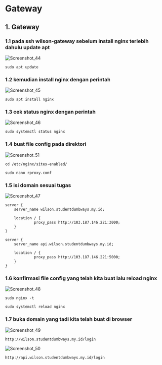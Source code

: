 # Gateway
## 1. Gateway
### 1.1 pada ssh wilson-gateway sebelum install nginx terlebih dahulu update apt
![Screenshot_44](https://github.com/wilsonakbar/devops18-dumbways-WilsonAkbar/assets/132327628/9bb26ae5-17a0-408f-a2d3-5c98c8a446f8)
```
sudo apt update
```
### 1.2 kemudian install nginx dengan perintah
![Screenshot_45](https://github.com/wilsonakbar/devops18-dumbways-WilsonAkbar/assets/132327628/b5436997-f248-4acb-a038-c54f7ab855ce)
```
sudo apt install nginx
```
### 1.3 cek status nginx dengan perintah
![Screenshot_46](https://github.com/wilsonakbar/devops18-dumbways-WilsonAkbar/assets/132327628/df39224e-3f77-45bd-ae45-b7df9a26ae34)
```
sudo systemctl status nginx
```
### 1.4 buat file config pada direktori
![Screenshot_51](https://github.com/wilsonakbar/devops18-dumbways-WilsonAkbar/assets/132327628/e65d09b3-2989-42be-9814-131d68523589)
```
cd /etc/nginx/sites-enabled/
```
```
sudo nano rproxy.conf
```
### 1.5 isi domain sesuai tugas
![Screenshot_47](https://github.com/wilsonakbar/devops18-dumbways-WilsonAkbar/assets/132327628/4a3b437e-bada-418b-bf79-1ac01facca95)
```
server {
    server_name wilson.studentdumbways.my.id;

    location / {
             proxy_pass http://103.187.146.221:3000;
    }
}

server {
    server_name api.wilson.studentdumbways.my.id;

    location / {
             proxy_pass http://103.187.146.221:5000;
    }
}
```
### 1.6 konfirmasi file config yang telah kita buat lalu reload nginx
![Screenshot_48](https://github.com/wilsonakbar/devops18-dumbways-WilsonAkbar/assets/132327628/17c47c45-1d45-474f-b759-9ef2c6bb225b)
```
sudo nginx -t
```
```
sudo systemctl reload nginx
```
### 1.7 buka domain yang tadi kita telah buat di browser
![Screenshot_49](https://github.com/wilsonakbar/devops18-dumbways-WilsonAkbar/assets/132327628/46a6dabb-f5f5-4090-bb2f-c3e3e3e8fa7f)
```
http://wilson.studentdumbways.my.id/login
```
![Screenshot_50](https://github.com/wilsonakbar/devops18-dumbways-WilsonAkbar/assets/132327628/e2d30561-4120-4c76-9b70-45154dd3c1f3)
```
http://api.wilson.studentdumbways.my.id/login
```

















